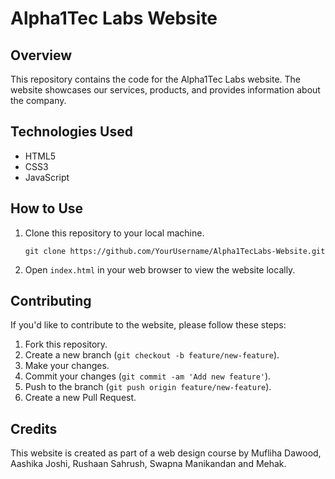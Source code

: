 # Alpha1Tec Labs Website

## Overview
This repository contains the code for the Alpha1Tec Labs website. The website showcases our services, products, and provides information about the company. 

## Technologies Used
- HTML5
- CSS3
- JavaScript

## How to Use
1. Clone this repository to your local machine.
    ```
    git clone https://github.com/YourUsername/Alpha1TecLabs-Website.git
    ```
2. Open `index.html` in your web browser to view the website locally.

## Contributing
If you'd like to contribute to the website, please follow these steps:
1. Fork this repository.
2. Create a new branch (`git checkout -b feature/new-feature`).
3. Make your changes.
4. Commit your changes (`git commit -am 'Add new feature'`).
5. Push to the branch (`git push origin feature/new-feature`).
6. Create a new Pull Request.

## Credits
This website is created as part of a web design course by Mufliha Dawood, Aashika Joshi, Rushaan Sahrush, Swapna Manikandan and Mehak. 
